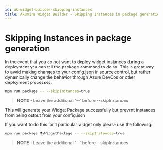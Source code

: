 ```yaml
---
id: ak-widget-builder-skipping-instances
title: Akumina Widget Builder - Skipping Instances in package generation
---
```


# Skipping Instances in package generation

In the event that you do not want to deploy widget instances during a deployment you can tell the package command to do so. This is great way to avoid making changes to your config.json in source control, but rather dynamically change the behavior through Azure DevOps or other deployment processes.

```bash
npm run package -- --skipInstances=true
```
>**NOTE** - Leave the additional '--' before --skipInstances

This will generate your Widget Package successfully but prevent instances from being output from your config.json

If you want to do this for 1 particular widget only please use the following:

```bash
npm run package MyWidgetPackage -- --skipInstances=true
```

>**NOTE** - Leave the additional '--' before --skipInstances



